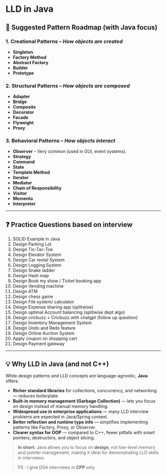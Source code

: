 # LLD in Java

## 🎯 Suggested Pattern Roadmap (with Java focus)

### 1. Creational Patterns – *How objects are created*
- **Singleton**.
- **Factory Method**
- **Abstract Factory**
- **Builder**
- **Prototype**

### 2. Structural Patterns – *How objects are composed*
- **Adapter**
- **Bridge**
- **Composite**
- **Decorator**
- **Facade**
- **Flyweight**
- **Proxy**

### 3. Behavioral Patterns – *How objects interact*
- **Observer** – Very common (used in GUI, event systems).
- **Strategy**
- **Command**
- **State**
- **Template Method**
- **Iterator**
- **Mediator**
- **Chain of Responsibility**
- **Visitor**
- **Memento**
- **Interpreter**

---

## ❓ Practice Questions based on interview

1. SOLID Example in Java
2. Design Parking Lot
3. Design Tic-Tac-Toe
4. Design Elevator System
5. Design Car rental System
6. Design Logging System
7. Design Snake ladder
8. Design Hash map
9. Design Book my show / Ticket booking app
10. Design Vending machine 
11. Design ATM
12. Design chess game
13. Design File system/ calculator
14. Deisgn Expense sharing app (splitwise)
15. Design optimal Account balancing (splitwise dept algo)
16. Design cricbuzz + Cricbuzz with chatgpt (follow up question)
17. Design Inventory Management System
18. Design Undo and Redo feature
19. Design Online Auction System
20. Apply coupon on shopping cart
21. Design Payment gateway 


---

## 💡 Why LLD in Java (and not C++)

While design patterns and LLD concepts are language-agnostic, **Java** offers:

- **Richer standard libraries** for collections, concurrency, and networking — reduces boilerplate.
- **Built-in memory management (Garbage Collection)** — lets you focus on design instead of manual memory handling.
- **Widespread use in enterprise applications** — many LLD interview problems are expected in Java/Spring context.
- **Better reflection and runtime type info** — simplifies implementing patterns like Factory, Proxy, or Observer.
- **Clearer syntax for OOP** — compared to C++, fewer pitfalls with smart pointers, destructors, and object slicing.

> **In short:** Java allows you to focus on **design**, not low-level memory and pointer management, making it ideal for demonstrating LLD skills in interviews.

> PS : I give DSA interviews in **CPP** only
